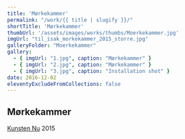 ```yaml
---
title: 'Mørkekammer'
permalink: "/work/{{ title | slugify }}/"
shortTitle: 'Mørkekammer'
thumbUrl: '/assets/images/works/thumbs/Moerkekammer.jpg'
imgUrl: "til_isak_morkekammer_2015_storre.jpg"
galleryFolder: "Moerkekammer"
gallery:
  - { imgUrl: "1.jpg", caption: "Mørkekammer" }
  - { imgUrl: "2.jpg", caption: "Mørkekammer" }
  - { imgUrl: "3.jpg", caption: "Installation shot" }
date: 2016-12-02
eleventyExcludeFromCollections: false
---
```



<div class="Txt">
  <h2>Mørkekammer</h2>
  <p><a href="http://www.kunsten.nu/artikler/artikel.php?hilleroed+bibliotek+karen+blixen+moerkekammer+tomas+lagermand+lundme">Kunsten Nu</a>&nbsp;2015</p>
</div>